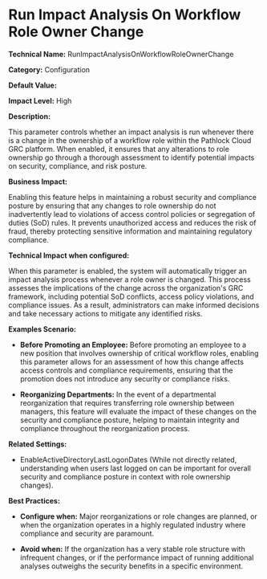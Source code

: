 # Run Impact Analysis On Workflow Role Owner Change

**Technical Name:** RunImpactAnalysisOnWorkflowRoleOwnerChange

**Category:** Configuration

**Default Value:**

**Impact Level:** High

**Description:** 

This parameter controls whether an impact analysis is run whenever there is a change in the ownership of a workflow role within the Pathlock Cloud GRC platform. When enabled, it ensures that any alterations to role ownership go through a thorough assessment to identify potential impacts on security, compliance, and risk posture.

**Business Impact:** 

Enabling this feature helps in maintaining a robust security and compliance posture by ensuring that any changes to role ownership do not inadvertently lead to violations of access control policies or segregation of duties (SoD) rules. It prevents unauthorized access and reduces the risk of fraud, thereby protecting sensitive information and maintaining regulatory compliance.

**Technical Impact when configured:** 

When this parameter is enabled, the system will automatically trigger an impact analysis process whenever a role owner is changed. This process assesses the implications of the change across the organization's GRC framework, including potential SoD conflicts, access policy violations, and compliance issues. As a result, administrators can make informed decisions and take necessary actions to mitigate any identified risks.

**Examples Scenario:**

- **Before Promoting an Employee:** Before promoting an employee to a new position that involves ownership of critical workflow roles, enabling this parameter allows for an assessment of how this change affects access controls and compliance requirements, ensuring that the promotion does not introduce any security or compliance risks.

- **Reorganizing Departments:** In the event of a departmental reorganization that requires transferring role ownership between managers, this feature will evaluate the impact of these changes on the security and compliance posture, helping to maintain integrity and compliance throughout the reorganization process.

**Related Settings:** 

- EnableActiveDirectoryLastLogonDates (While not directly related, understanding when users last logged on can be important for overall security and compliance posture in context with role ownership changes).

**Best Practices:** 

- **Configure when:** Major reorganizations or role changes are planned, or when the organization operates in a highly regulated industry where compliance and security are paramount. 

- **Avoid when:** If the organization has a very stable role structure with infrequent changes, or if the performance impact of running additional analyses outweighs the security benefits in a specific environment.